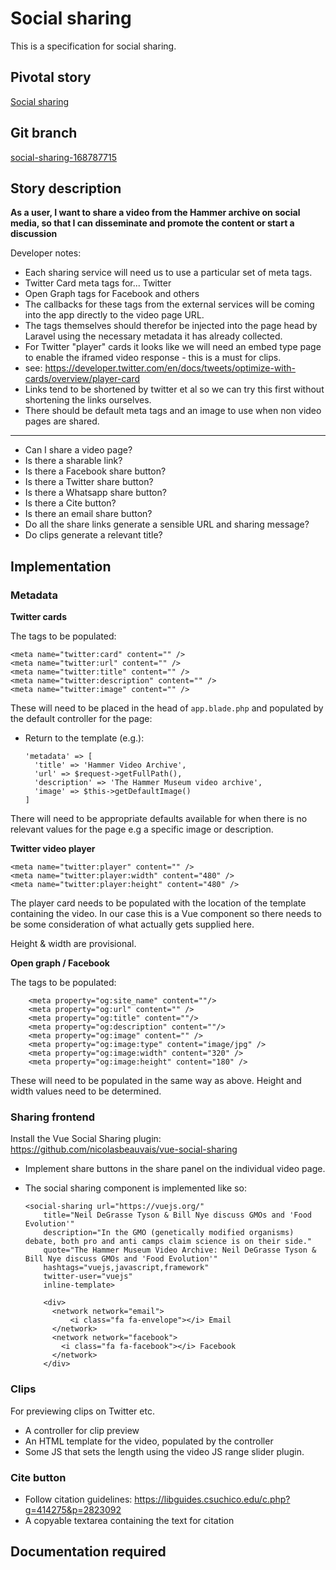 <!-- Generate a new file using -->
<!-- sed -e "s/\Social sharing/My story/" -e "s/\168787715/156128780/" -e "s/\social-sharing-168787715/`git_current_branch`/g" template.md | tee "`git_current_branch`.md" -->

# Social sharing

This is a specification for social sharing.

## Pivotal story

[Social sharing](https://www.pivotaltracker.com/story/show/168787715)

## Git branch

[social-sharing-168787715](https://github.com/HammerMuseum/hammer-video/social-sharing-168787715)

## Story description

**As a user, I want to share a video from the Hammer archive on social media, so that I can disseminate and promote the content or start a discussion**

Developer notes:
- Each sharing service will need us to use a particular set of meta tags. 
- Twitter Card meta tags for... Twitter
- Open Graph tags for Facebook and others
- The callbacks for these tags from the external services will be coming into the app directly to the video page URL.
- The tags themselves should therefor be injected into the page head by Laravel using the necessary metadata it has already collected.
- For Twitter "player" cards it looks like we will need an embed type page to enable the iframed video response - this is a must for clips.
- see: https://developer.twitter.com/en/docs/tweets/optimize-with-cards/overview/player-card
- Links tend to be shortened by twitter et al so we can try this first without shortening the links ourselves.
- There should be default meta tags and an image to use when non video pages are shared.

---
- Can I share a video page?
- Is there a sharable link?
- Is there a Facebook share button?
- Is there a Twitter share button?
- Is there a Whatsapp share button?
- Is there a Cite button?
- Is there an email share button?
- Do all the share links generate a sensible URL and sharing message?
- Do clips generate a relevant title?

## Implementation
### Metadata
**Twitter cards**

The tags to be populated:

    <meta name="twitter:card" content="" />
    <meta name="twitter:url" content="" />
    <meta name="twitter:title" content="" />
    <meta name="twitter:description" content="" />
    <meta name="twitter:image" content="" />

These will need to be placed in the head of `app.blade.php` and populated by the default controller for the page:
* Return to the template (e.g.):
  
      'metadata' => [
        'title' => 'Hammer Video Archive',
        'url' => $request->getFullPath(),
        'description' => 'The Hammer Museum video archive',
        'image' => $this->getDefaultImage()
      ]

There will need to be appropriate defaults available for when there is no relevant values for the page e.g a specific image or description.

**Twitter video player**

    <meta name="twitter:player" content="" />
    <meta name="twitter:player:width" content="480" />
    <meta name="twitter:player:height" content="480" />
    
The player card needs to be populated with the location of the template containing the video. In our case this is a Vue component so there needs to be some consideration of what actually gets supplied here.

Height & width are provisional.


**Open graph / Facebook**

The tags to be populated:

        <meta property="og:site_name" content=""/>
        <meta property="og:url" content="" />
        <meta property="og:title" content=""/>
        <meta property="og:description" content=""/>
        <meta property="og:image" content="" />
        <meta property="og:image:type" content="image/jpg" />
        <meta property="og:image:width" content="320" />
        <meta property="og:image:height" content="180" />

These will need to be populated in the same way as above.
Height and width values need to be determined.

### Sharing frontend
Install the Vue Social Sharing plugin: https://github.com/nicolasbeauvais/vue-social-sharing

* Implement share buttons in the share panel on the individual video page.
* The social sharing component is implemented like so:

      <social-sharing url="https://vuejs.org/"
          title="Neil DeGrasse Tyson & Bill Nye discuss GMOs and 'Food Evolution'"
          description="In the GMO (genetically modified organisms) debate, both pro and anti camps claim science is on their side."
          quote="The Hammer Museum Video Archive: Neil DeGrasse Tyson & Bill Nye discuss GMOs and 'Food Evolution'"
          hashtags="vuejs,javascript,framework"
          twitter-user="vuejs"
          inline-template>
          
          <div>
            <network network="email">
                <i class="fa fa-envelope"></i> Email
            </network>
            <network network="facebook">
              <i class="fa fa-facebook"></i> Facebook
            </network>
          </div>
          
### Clips
For previewing clips on Twitter etc.
* A controller for clip preview
* An HTML template for the video, populated by the controller
* Some JS that sets the length using the video JS range slider plugin.

### Cite button
* Follow citation guidelines: https://libguides.csuchico.edu/c.php?g=414275&p=2823092
* A copyable textarea containing the text for citation
## Documentation required
